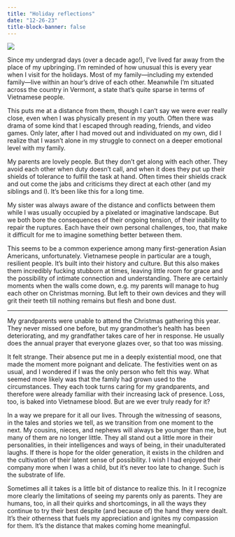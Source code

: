 ```yaml
---
title: "Holiday reflections"
date: "12-26-23"
title-block-banner: false
---
```


![](https://substackcdn.com/image/fetch/f_auto,q_auto:good,fl_progressive:steep/https%3A%2F%2Fsubstack-post-media.s3.amazonaws.com%2Fpublic%2Fimages%2F688629c0-d149-4b67-bc09-ef745701c95a_4032x3024.jpeg)

Since my undergrad days (over a decade ago!), I’ve lived far away from the place of my upbringing. I’m reminded of how unusual this is every year when I visit for the holidays. Most of my family—including my extended family—live within an hour’s drive of each other. Meanwhile I’m situated across the country in Vermont, a state that’s quite sparse in terms of Vietnamese people.

This puts me at a distance from them, though I can’t say we were ever really close, even when I was physically present in my youth. Often there was drama of some kind that I escaped through reading, friends, and video games. Only later, after I had moved out and individuated on my own, did I realize that I wasn’t alone in my struggle to connect on a deeper emotional level with my family.

My parents are lovely people. But they don’t get along with each other. They avoid each other when duty doesn’t call, and when it does they put up their shields of tolerance to fulfill the task at hand. Often times their shields crack and out come the jabs and criticisms they direct at each other (and my siblings and I). It’s been like this for a long time.

My sister was always aware of the distance and conflicts between them while I was usually occupied by a pixelated or imaginative landscape. But we both bore the consequences of their ongoing tension, of their inability to repair the ruptures. Each have their own personal challenges, too, that make it difficult for me to imagine something better between them.

This seems to be a common experience among many first-generation Asian Americans, unfortunately. Vietnamese people in particular are a tough, resilient people. It’s built into their history and culture. But this also makes them incredibly fucking stubborn at times, leaving little room for grace and the possibility of intimate connection and understanding. There are certainly moments when the walls come down, e.g. my parents will manage to hug each other on Christmas morning. But left to their own devices and they will grit their teeth till nothing remains but flesh and bone dust.

***

My grandparents were unable to attend the Christmas gathering this year. They never missed one before, but my grandmother’s health has been deteriorating, and my grandfather takes care of her in response. He usually does the annual prayer that everyone glazes over, so that too was missing.

It felt strange. Their absence put me in a deeply existential mood, one that made the moment more poignant and delicate. The festivities went on as usual, and I wondered if I was the only person who felt this way. What seemed more likely was that the family had grown used to the circumstances. They each took turns caring for my grandparents, and therefore were already familiar with their increasing lack of presence. Loss, too, is baked into Vietnamese blood. But are we ever truly ready for it?

In a way we prepare for it all our lives. Through the witnessing of seasons, in the tales and stories we tell, as we transition from one moment to the next. My cousins, nieces, and nephews will always be younger than me, but many of them are no longer little. They all stand out a little more in their personalities, in their intelligences and ways of being, in their unadulterated laughs. If there is hope for the older generation, it exists in the children and the cultivation of their latent sense of possibility. I wish I had enjoyed their company more when I was a child, but it’s never too late to change. Such is the substrate of life.

Sometimes all it takes is a little bit of distance to realize this. In it I recognize more clearly the limitations of seeing my parents only as parents. They are humans, too, in all their quirks and shortcomings, in all the ways they continue to try their best despite (and because of) the hand they were dealt. It’s their otherness that fuels my appreciation and ignites my compassion for them. It’s the distance that makes coming home meaningful.